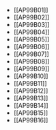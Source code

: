 - [[AP99B01]]
- [[AP99B02]]
- [[AP99B03]]
- [[AP99B04]]
- [[AP99B05]]
- [[AP99B06]]
- [[AP99B07]]
- [[AP99B08]]
- [[AP99B09]]
- [[AP99B10]]
- [[AP99B11]]
- [[AP99B12]]
- [[AP99B13]]
- [[AP99B14]]
- [[AP99B15]]
- [[AP99B16]]